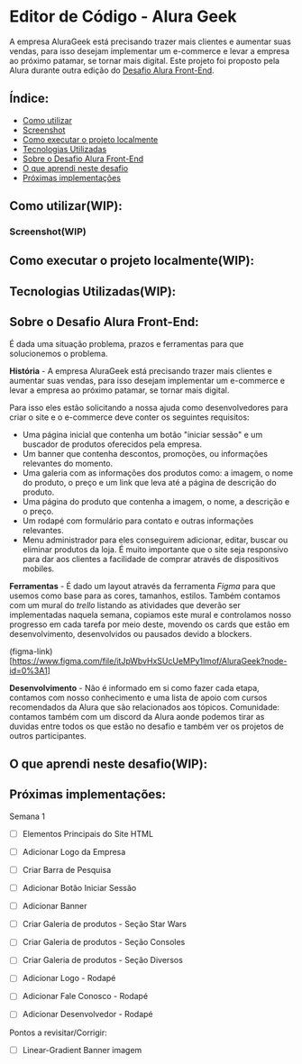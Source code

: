 # Editor de Código - Alura Geek

A empresa AluraGeek está precisando trazer mais clientes e aumentar suas vendas, para isso desejam implementar um e-commerce e levar a empresa ao próximo patamar, se tornar mais digital.
Este projeto foi proposto pela Alura durante outra edição do [Desafio Alura Front-End](#Sobre-o-desafio-alura-front-end).

## Índice:

- [Como utilizar](#Como-utilizar)
 - [Screenshot](#Screenshot)
  - [Como executar o projeto localmente](#Como-executar-o-projeto-localmente)
- [Tecnologias Utilizadas](#Tecnologias-utilizadas)
- [Sobre o Desafio Alura Front-End](#Sobre-o-desafio-alura-front-end)
- [O que aprendi neste desafio](#O-que-aprendi-neste-desafio)
- [Próximas implementações](#Próximas-implementações)

## Como utilizar(WIP):

### Screenshot(WIP)

## Como executar o projeto localmente(WIP):

## Tecnologias Utilizadas(WIP):

## Sobre o Desafio Alura Front-End:

É dada uma situação problema, prazos e ferramentas para que solucionemos o problema.

**História** - A empresa AluraGeek está precisando trazer mais clientes e aumentar suas vendas, para isso desejam implementar um e-commerce e levar a empresa ao próximo patamar, se tornar mais digital.

Para isso eles estão solicitando a nossa ajuda como desenvolvedores para criar o site e o e-commerce deve conter os seguintes requisitos:
- Uma página inicial que contenha um botão "iniciar sessão" e um buscador de produtos oferecidos pela empresa.
- Um banner que contenha descontos, promoções, ou informações relevantes do momento.
- Uma galeria com as informações dos produtos como: a imagem, o nome do produto, o preço e um link que leva até a página de descrição do produto.
- Uma página do produto que contenha a imagem, o nome, a descrição e o preço.
- Um rodapé com formulário para contato e outras informações relevantes.
- Menu administrador para eles conseguirem adicionar, editar, buscar ou eliminar produtos da loja.
É muito importante que o site seja responsivo para dar aos clientes a facilidade de comprar através de dispositivos mobiles.

**Ferramentas** - É dado um layout através da ferramenta *Figma* para que usemos como base para as cores, tamanhos, estilos. Também contamos com um mural do *trello* listando as atividades que deverão ser implementadas naquela semana, copiamos este mural e controlamos nosso progresso em cada tarefa por meio deste, movendo os cards que estão em desenvolvimento, desenvolvidos ou pausados devido a blockers.

(figma-link)[https://www.figma.com/file/itJpWbvHxSUcUeMPy1lmof/AluraGeek?node-id=0%3A1]

**Desenvolvimento** - Não é informado em si como fazer cada etapa, contamos com nosso conhecimento e uma lista de apoio com cursos recomendados da Alura que são relacionados aos tópicos. Comunidade: contamos também com um discord da Alura aonde podemos tirar as duvidas entre todos os que estão no desafio e também ver os projetos de outros participantes.

## O que aprendi neste desafio(WIP):

## Próximas implementações:

Semana 1
- [ ] Elementos Principais do Site HTML
- [ ] Adicionar Logo da Empresa
- [ ] Criar Barra de Pesquisa
- [ ] Adicionar Botão Iniciar Sessão
- [ ] Adicionar Banner
- [ ] Criar Galeria de produtos - Seção Star Wars
- [ ] Criar Galeria de produtos - Seção Consoles
- [ ] Criar Galeria de produtos - Seção Diversos
- [ ] Adicionar Logo - Rodapé
- [ ] Adicionar Fale Conosco - Rodapé
- [ ] Adicionar Desenvolvedor - Rodapé


Pontos a revisitar/Corrigir:
- [ ] Linear-Gradient Banner imagem

